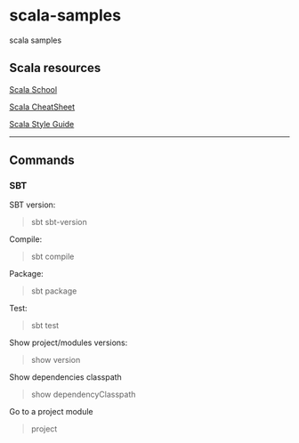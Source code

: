 # scala-samples
scala samples

## Scala resources

[Scala School](https://twitter.github.io/scala_school)

[Scala CheatSheet](https://github.com/lampepfl/progfun-wiki/blob/gh-pages/CheatSheet.md)

[Scala Style Guide](https://github.com/lampepfl/progfun-wiki/blob/gh-pages/ScalaStyleGuide.md)

---

## Commands

### SBT

SBT version:
> sbt sbt-version

Compile:
> sbt compile

Package:
> sbt package

Test:
> sbt test

Show project/modules versions:
> show version

Show dependencies classpath
> show dependencyClasspath

Go to a project module
> project <name>



